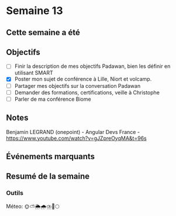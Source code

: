 # Semaine 13

## Cette semaine a été

## Objectifs

- [ ] Finir la description de mes objectifs Padawan, bien les définir en utilisant SMART
- [x] Poster mon sujet de conférence à Lille, Niort et volcamp.
- [ ] Partager mes objectifs sur la conversation Padawan
- [ ] Demander des formations, certifications, veille à Christophe
- [ ] Parler de ma conférence Biome

## Notes

Benjamin LEGRAND (onepoint) - Angular Devs France - <https://www.youtube.com/watch?v=gJZpreOyqMA&t=96s>

## Événements marquants

## Resumé de la semaine

### Outils

Méteo: 🌞⛅🌦️🌧️⛈️🌈🌕
